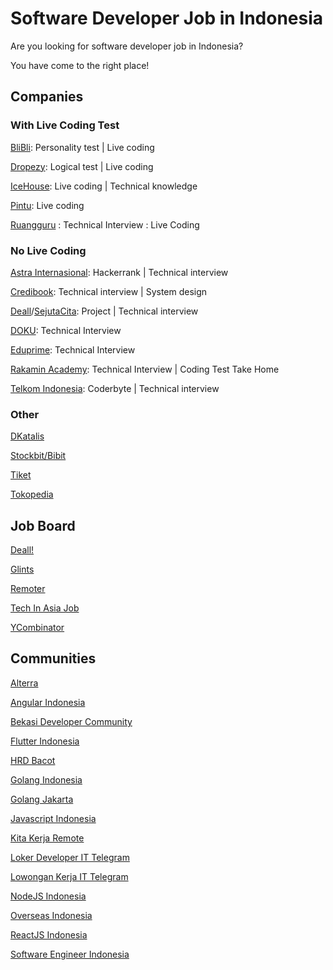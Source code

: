 # Software Developer Job in Indonesia

Are you looking for software developer job in Indonesia? 

You have come to the right place!

## Companies
### With Live Coding Test

[BliBli](https://careers.blibli.com/): Personality test | Live coding

[Dropezy](https://www.linkedin.com/company/dropezy/jobs/): Logical test | Live coding

[IceHouse](https://icehousecorp.com/careers/): Live coding | Technical knowledge

[Pintu](https://careers.pintu.co.id/): Live coding

[Ruangguru](https://career.ruangguru.com/) : Technical Interview : Live Coding

### No Live Coding

[Astra Internasional](https://career.astra.co.id/): Hackerrank | Technical interview

[Credibook](https://credibook.com/career/): Technical interview | System design

[Deall](https://usedeall.com/career)/[SejutaCita](https://sejutacita.id/career): Project | Technical interview

[DOKU](https://www.doku.com/): Technical Interview

[Eduprime](https://www.eduprime.co.id/): Technical Interview

[Rakamin Academy](https://rakamin.com): Technical Interview | Coding Test Take Home

[Telkom Indonesia](https://recruitmentdigital.telkom.co.id/): Coderbyte | Technical interview

### Other 

[DKatalis](https://www.dkatalis.co/jobs)

[Stockbit/Bibit](https://apply.workable.com/stockbit/)

[Tiket](https://www.tiket.com/careers/)

[Tokopedia](https://www.tokopedia.com/careers/)

## Job Board

[Deall!](https://usedeall.com/)

[Glints](https://glints.com)

[Remoter](https://remoter.id/)

[Tech In Asia Job](https://www.techinasia.com/jobs)

[YCombinator](https://www.workatastartup.com/)

## Communities

[Alterra](https://t.me/Forum_Altaid)

[Angular Indonesia](https://t.me/AngularID)

[Bekasi Developer Community](https://t.me/bekasidev)

[Flutter Indonesia](https://t.me/flutter_id)

[HRD Bacot](https://t.me/hrdbacot)

[Golang Indonesia](https://t.me/golangID)

[Golang Jakarta](https://t.me/gophers_id)

[Javascript Indonesia](https://t.me/js_id)

[Kita Kerja Remote](https://discord.gg/j4Ku4wbc)

[Loker Developer IT Telegram](https://t.me/LokerDeveloper)

[Lowongan Kerja IT Telegram](https://t.me/LowonganKerjaIT)

[NodeJS Indonesia](https://t.me/nodejsid)

[Overseas Indonesia](https://discord.gg/7qrq3ag4)

[ReactJS Indonesia](https://t.me/react_idn)

[Software Engineer Indonesia](https://t.me/soft_eng_id)

